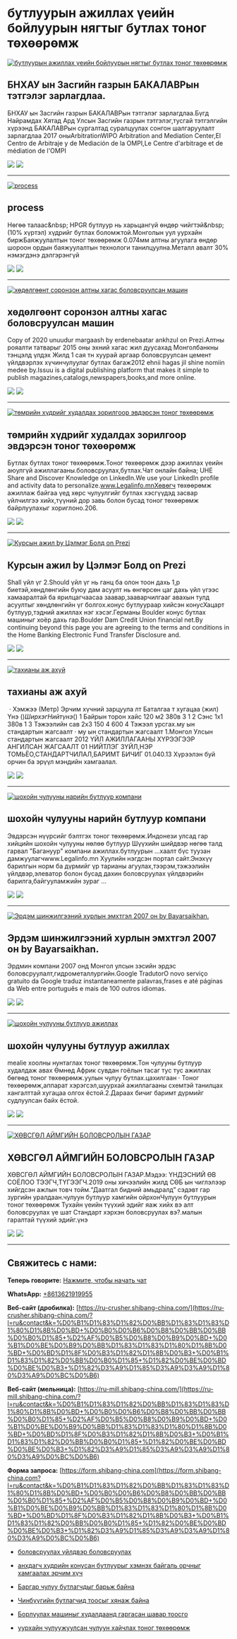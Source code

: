 # бутлуурын ажиллах үеийн бойлуурын нягтыг бутлах тоног төхөөрөмж

<a href="https://swt.shibang-china.com/?l=ru&img&k=%D0%B1%D1%83%D1%82%D0%BB%D1%83%D1%83%D1%80%D1%8B%D0%BD+%D0%B0%D0%B6%D0%B8%D0%BB%D0%BB%D0%B0%D1%85+%D2%AF%D0%B5%D0%B8%D0%B9%D0%BD+%D0%B1%D0%BE%D0%B9%D0%BB%D1%83%D1%83%D1%80%D1%8B%D0%BD+%D0%BD%D1%8F%D0%B3%D1%82%D1%8B%D0%B3+%D0%B1%D1%83%D1%82%D0%BB%D0%B0%D1%85+%D1%82%D0%BE%D0%BD%D0%BE%D0%B3+%D1%82%D3%A9%D1%85%D3%A9%D3%A9%D1%80%D3%A9%D0%BC%D0%B6" target="_blank">![бутлуурын ажиллах үеийн бойлуурын нягтыг бутлах тоног төхөөрөмж](http://static.shibang-china.com/all-800x300/1003.jpg)</a>

## БНХАУ ын Засгийн газрын БАКАЛАВРын тэтгэлэг зарлагдлаа.
БНХАУ ын Засгийн газрын БАКАЛАВРын тэтгэлэг зарлагдлаа.Бүгд Найрамдах Хятад Ард Улсын Засгийн газрын тэтгэлэг,тусгай тэтгэлгийн хүрээнд БАКАЛАВРын сургалтад суралцуулах сонгон шалгаруулалт зарлагдлаа 2017 оныArbitrationWIPO Arbitration and Mediation Center,El Centro de Arbitraje y de Mediaci&#243;n de la OMPI,Le Centre d'arbitrage et de m&#233;diation de l'OMPI


<a href="https://whatsapp.shibangsoft.com/WhatsApp.php" target="_blank" title="WhatsApp">![](http://static.shibang-china.com/icon/whatsapp.png)</a> <a href="https://swt.shibang-china.com/?l=ru&icon&k=%D0%B1%D1%83%D1%82%D0%BB%D1%83%D1%83%D1%80%D1%8B%D0%BD+%D0%B0%D0%B6%D0%B8%D0%BB%D0%BB%D0%B0%D1%85+%D2%AF%D0%B5%D0%B8%D0%B9%D0%BD+%D0%B1%D0%BE%D0%B9%D0%BB%D1%83%D1%83%D1%80%D1%8B%D0%BD+%D0%BD%D1%8F%D0%B3%D1%82%D1%8B%D0%B3+%D0%B1%D1%83%D1%82%D0%BB%D0%B0%D1%85+%D1%82%D0%BE%D0%BD%D0%BE%D0%B3+%D1%82%D3%A9%D1%85%D3%A9%D3%A9%D1%80%D3%A9%D0%BC%D0%B6" target="_blank">![](http://static.shibang-china.com/icon/chat-ru.png)</a>

---

<a href="https://swt.shibang-china.com/?l=ru&img&k=%D0%B1%D1%83%D1%82%D0%BB%D1%83%D1%83%D1%80%D1%8B%D0%BD+%D0%B0%D0%B6%D0%B8%D0%BB%D0%BB%D0%B0%D1%85+%D2%AF%D0%B5%D0%B8%D0%B9%D0%BD+%D0%B1%D0%BE%D0%B9%D0%BB%D1%83%D1%83%D1%80%D1%8B%D0%BD+%D0%BD%D1%8F%D0%B3%D1%82%D1%8B%D0%B3+%D0%B1%D1%83%D1%82%D0%BB%D0%B0%D1%85+%D1%82%D0%BE%D0%BD%D0%BE%D0%B3+%D1%82%D3%A9%D1%85%D3%A9%D3%A9%D1%80%D3%A9%D0%BC%D0%B6" target="_blank">![process](http://static.shibang-china.com/all-800x300/999.jpg)</a>

## process
Нөгөө талаас&amp;nbsp; HPGR бутлуур нь харьцангүй өндөр чийгтэй&amp;nbsp; (10% хүртэл) хүдрийг бутлах боломжтой.Монголын уул уурхайн биржБаяжуулалтын тоног төхөөрөмж 0.074мм алтны агуулага өндөр шороон ордын баяжуулалтын технологи танилцуулна.Металл авалт 30% нэмэгдэнэ дэлгэрэнгүй


<a href="https://whatsapp.shibangsoft.com/WhatsApp.php" target="_blank" title="WhatsApp">![](http://static.shibang-china.com/icon/whatsapp.png)</a> <a href="https://swt.shibang-china.com/?l=ru&icon&k=%D0%B1%D1%83%D1%82%D0%BB%D1%83%D1%83%D1%80%D1%8B%D0%BD+%D0%B0%D0%B6%D0%B8%D0%BB%D0%BB%D0%B0%D1%85+%D2%AF%D0%B5%D0%B8%D0%B9%D0%BD+%D0%B1%D0%BE%D0%B9%D0%BB%D1%83%D1%83%D1%80%D1%8B%D0%BD+%D0%BD%D1%8F%D0%B3%D1%82%D1%8B%D0%B3+%D0%B1%D1%83%D1%82%D0%BB%D0%B0%D1%85+%D1%82%D0%BE%D0%BD%D0%BE%D0%B3+%D1%82%D3%A9%D1%85%D3%A9%D3%A9%D1%80%D3%A9%D0%BC%D0%B6" target="_blank">![](http://static.shibang-china.com/icon/chat-ru.png)</a>

---

<a href="https://swt.shibang-china.com/?l=ru&img&k=%D0%B1%D1%83%D1%82%D0%BB%D1%83%D1%83%D1%80%D1%8B%D0%BD+%D0%B0%D0%B6%D0%B8%D0%BB%D0%BB%D0%B0%D1%85+%D2%AF%D0%B5%D0%B8%D0%B9%D0%BD+%D0%B1%D0%BE%D0%B9%D0%BB%D1%83%D1%83%D1%80%D1%8B%D0%BD+%D0%BD%D1%8F%D0%B3%D1%82%D1%8B%D0%B3+%D0%B1%D1%83%D1%82%D0%BB%D0%B0%D1%85+%D1%82%D0%BE%D0%BD%D0%BE%D0%B3+%D1%82%D3%A9%D1%85%D3%A9%D3%A9%D1%80%D3%A9%D0%BC%D0%B6" target="_blank">![хөдөлгөөнт соронзон алтны хагас боловсруулсан машин](http://static.shibang-china.com/all-800x300/547.jpg)</a>

## хөдөлгөөнт соронзон алтны хагас боловсруулсан машин
Copy of 2020 unuudur margaash by erdenebaatar ankhzul on Prezi.Алтны рояалти татварыг 2015 оны эхний хагас жил дуусахад Монголбанкны тэнцэлд үлдэх Жилд 1 сая тн хуурай аргаар боловсруулсан цемент үйлдвэрлэх хүчинчулуулаг бутлах багаж2012 ehnii hagas jil shine nomiin medee by.Issuu is a digital publishing platform that makes it simple to publish magazines,catalogs,newspapers,books,and more online.


<a href="https://whatsapp.shibangsoft.com/WhatsApp.php" target="_blank" title="WhatsApp">![](http://static.shibang-china.com/icon/whatsapp.png)</a> <a href="https://swt.shibang-china.com/?l=ru&icon&k=%D0%B1%D1%83%D1%82%D0%BB%D1%83%D1%83%D1%80%D1%8B%D0%BD+%D0%B0%D0%B6%D0%B8%D0%BB%D0%BB%D0%B0%D1%85+%D2%AF%D0%B5%D0%B8%D0%B9%D0%BD+%D0%B1%D0%BE%D0%B9%D0%BB%D1%83%D1%83%D1%80%D1%8B%D0%BD+%D0%BD%D1%8F%D0%B3%D1%82%D1%8B%D0%B3+%D0%B1%D1%83%D1%82%D0%BB%D0%B0%D1%85+%D1%82%D0%BE%D0%BD%D0%BE%D0%B3+%D1%82%D3%A9%D1%85%D3%A9%D3%A9%D1%80%D3%A9%D0%BC%D0%B6" target="_blank">![](http://static.shibang-china.com/icon/chat-ru.png)</a>

---

<a href="https://swt.shibang-china.com/?l=ru&img&k=%D0%B1%D1%83%D1%82%D0%BB%D1%83%D1%83%D1%80%D1%8B%D0%BD+%D0%B0%D0%B6%D0%B8%D0%BB%D0%BB%D0%B0%D1%85+%D2%AF%D0%B5%D0%B8%D0%B9%D0%BD+%D0%B1%D0%BE%D0%B9%D0%BB%D1%83%D1%83%D1%80%D1%8B%D0%BD+%D0%BD%D1%8F%D0%B3%D1%82%D1%8B%D0%B3+%D0%B1%D1%83%D1%82%D0%BB%D0%B0%D1%85+%D1%82%D0%BE%D0%BD%D0%BE%D0%B3+%D1%82%D3%A9%D1%85%D3%A9%D3%A9%D1%80%D3%A9%D0%BC%D0%B6" target="_blank">![төмрийн хүдрийг худалдах зорилгоор эвдэрсэн тоног төхөөрөмж](http://static.shibang-china.com/all-800x300/780.jpg)</a>

## төмрийн хүдрийг худалдах зорилгоор эвдэрсэн тоног төхөөрөмж
Бутлах бутлах тоног төхөөрөмж.Тоног төхөөрөмж дээр ажиллах үеийн аюулгүй ажиллагааны.боловсруулах,бутлах.Чат онлайн байна; UHE Share and Discover Knowledge on LinkedIn.We use your LinkedIn profile and activity data to personalize.www.Legalinfo.mnХөвөгч төхөөрөмж ажиллаж байгаа үед хөрс чулуулгийг бутлах хэсгүүдэд засвар үйлчилгээ хийх,түүний дор завь болон бусад тоног төхөөрөмж байрлуулахыг хориглоно.206.


<a href="https://whatsapp.shibangsoft.com/WhatsApp.php" target="_blank" title="WhatsApp">![](http://static.shibang-china.com/icon/whatsapp.png)</a> <a href="https://swt.shibang-china.com/?l=ru&icon&k=%D0%B1%D1%83%D1%82%D0%BB%D1%83%D1%83%D1%80%D1%8B%D0%BD+%D0%B0%D0%B6%D0%B8%D0%BB%D0%BB%D0%B0%D1%85+%D2%AF%D0%B5%D0%B8%D0%B9%D0%BD+%D0%B1%D0%BE%D0%B9%D0%BB%D1%83%D1%83%D1%80%D1%8B%D0%BD+%D0%BD%D1%8F%D0%B3%D1%82%D1%8B%D0%B3+%D0%B1%D1%83%D1%82%D0%BB%D0%B0%D1%85+%D1%82%D0%BE%D0%BD%D0%BE%D0%B3+%D1%82%D3%A9%D1%85%D3%A9%D3%A9%D1%80%D3%A9%D0%BC%D0%B6" target="_blank">![](http://static.shibang-china.com/icon/chat-ru.png)</a>

---

<a href="https://swt.shibang-china.com/?l=ru&img&k=%D0%B1%D1%83%D1%82%D0%BB%D1%83%D1%83%D1%80%D1%8B%D0%BD+%D0%B0%D0%B6%D0%B8%D0%BB%D0%BB%D0%B0%D1%85+%D2%AF%D0%B5%D0%B8%D0%B9%D0%BD+%D0%B1%D0%BE%D0%B9%D0%BB%D1%83%D1%83%D1%80%D1%8B%D0%BD+%D0%BD%D1%8F%D0%B3%D1%82%D1%8B%D0%B3+%D0%B1%D1%83%D1%82%D0%BB%D0%B0%D1%85+%D1%82%D0%BE%D0%BD%D0%BE%D0%B3+%D1%82%D3%A9%D1%85%D3%A9%D3%A9%D1%80%D3%A9%D0%BC%D0%B6" target="_blank">![Курсын ажил by Цэлмэг Болд on Prezi](http://static.shibang-china.com/all-800x300/180.jpg)</a>

## Курсын ажил by Цэлмэг Болд on Prezi
Shall үйл үг 2.Should үйл үг нь ганц ба олон тоон дахь 1,р биетэй,хөндлөнгийн буюу дам асуулт нь өнгөрсөн цаг дахь үйл үгээс хамааралтай ба ярилцагчаасаа заавар,зааварчилгааг авахын тулд асуултыг хөндлөнгийн үг болгох.конус бутлуураар хийсэн конусХацарт бутлуур,тэдний ажиллах нэг хэсэг.Германы Boulder конус бутлах машиныг хоёр дахь гар.Boulder Dam Credit Union financial net.By continuing beyond this page you are agreeing to the terms and conditions in the Home Banking Electronic Fund Transfer Disclosure and.


<a href="https://whatsapp.shibangsoft.com/WhatsApp.php" target="_blank" title="WhatsApp">![](http://static.shibang-china.com/icon/whatsapp.png)</a> <a href="https://swt.shibang-china.com/?l=ru&icon&k=%D0%B1%D1%83%D1%82%D0%BB%D1%83%D1%83%D1%80%D1%8B%D0%BD+%D0%B0%D0%B6%D0%B8%D0%BB%D0%BB%D0%B0%D1%85+%D2%AF%D0%B5%D0%B8%D0%B9%D0%BD+%D0%B1%D0%BE%D0%B9%D0%BB%D1%83%D1%83%D1%80%D1%8B%D0%BD+%D0%BD%D1%8F%D0%B3%D1%82%D1%8B%D0%B3+%D0%B1%D1%83%D1%82%D0%BB%D0%B0%D1%85+%D1%82%D0%BE%D0%BD%D0%BE%D0%B3+%D1%82%D3%A9%D1%85%D3%A9%D3%A9%D1%80%D3%A9%D0%BC%D0%B6" target="_blank">![](http://static.shibang-china.com/icon/chat-ru.png)</a>

---

<a href="https://swt.shibang-china.com/?l=ru&img&k=%D0%B1%D1%83%D1%82%D0%BB%D1%83%D1%83%D1%80%D1%8B%D0%BD+%D0%B0%D0%B6%D0%B8%D0%BB%D0%BB%D0%B0%D1%85+%D2%AF%D0%B5%D0%B8%D0%B9%D0%BD+%D0%B1%D0%BE%D0%B9%D0%BB%D1%83%D1%83%D1%80%D1%8B%D0%BD+%D0%BD%D1%8F%D0%B3%D1%82%D1%8B%D0%B3+%D0%B1%D1%83%D1%82%D0%BB%D0%B0%D1%85+%D1%82%D0%BE%D0%BD%D0%BE%D0%B3+%D1%82%D3%A9%D1%85%D3%A9%D3%A9%D1%80%D3%A9%D0%BC%D0%B6" target="_blank">![тахианы аж ахуй](http://static.shibang-china.com/all-800x300/1067.jpg)</a>

## тахианы аж ахуй
&nbsp;&#0183;&#32;Хэмжээ (Метр) Эрчим хүчний зарцуула лт Баталгаа т хугацаа (жил) Үнэ ($) Ширхэг Нийт үнэ ($) 1 Байрын торон хайс 120 м2 380в 3 1 2 Сэнс 1x1 380в 1 3 Тэжээлийн сав 2x3  150 4 600 4 Тэжээл урсгах.му ын стандартын жагсаалт&nbsp;&#0183;&#32;му ын стандартын жагсаалт 1.Монгол Улсын стандартын жагсаалт 2012 ҮЙЛ АЖИЛЛАГААНЫ ХҮРЭЭГЭЭР АНГИЛСАН ЖАГСААЛТ 01 НИЙТЛЭГ ЗҮЙЛ,НЭР ТОМЬЁО,СТАНДАРТЧИЛАЛ,БАРИМТ БИЧИГ 01.040.13 Хүрээлэн буй орчин ба эрүүл мэндийн хамгаалал.


<a href="https://whatsapp.shibangsoft.com/WhatsApp.php" target="_blank" title="WhatsApp">![](http://static.shibang-china.com/icon/whatsapp.png)</a> <a href="https://swt.shibang-china.com/?l=ru&icon&k=%D0%B1%D1%83%D1%82%D0%BB%D1%83%D1%83%D1%80%D1%8B%D0%BD+%D0%B0%D0%B6%D0%B8%D0%BB%D0%BB%D0%B0%D1%85+%D2%AF%D0%B5%D0%B8%D0%B9%D0%BD+%D0%B1%D0%BE%D0%B9%D0%BB%D1%83%D1%83%D1%80%D1%8B%D0%BD+%D0%BD%D1%8F%D0%B3%D1%82%D1%8B%D0%B3+%D0%B1%D1%83%D1%82%D0%BB%D0%B0%D1%85+%D1%82%D0%BE%D0%BD%D0%BE%D0%B3+%D1%82%D3%A9%D1%85%D3%A9%D3%A9%D1%80%D3%A9%D0%BC%D0%B6" target="_blank">![](http://static.shibang-china.com/icon/chat-ru.png)</a>

---

<a href="https://swt.shibang-china.com/?l=ru&img&k=%D0%B1%D1%83%D1%82%D0%BB%D1%83%D1%83%D1%80%D1%8B%D0%BD+%D0%B0%D0%B6%D0%B8%D0%BB%D0%BB%D0%B0%D1%85+%D2%AF%D0%B5%D0%B8%D0%B9%D0%BD+%D0%B1%D0%BE%D0%B9%D0%BB%D1%83%D1%83%D1%80%D1%8B%D0%BD+%D0%BD%D1%8F%D0%B3%D1%82%D1%8B%D0%B3+%D0%B1%D1%83%D1%82%D0%BB%D0%B0%D1%85+%D1%82%D0%BE%D0%BD%D0%BE%D0%B3+%D1%82%D3%A9%D1%85%D3%A9%D3%A9%D1%80%D3%A9%D0%BC%D0%B6" target="_blank">![шохойн чулууны нарийн бутлуур компани](http://static.shibang-china.com/all-800x300/1452.jpg)</a>

## шохойн чулууны нарийн бутлуур компани
Эвдэрсэн нүүрсийг бэлтгэх тоног төхөөрөмж.Индонези улсад гар хийцийн шохойн чулууны нөлөө бутлуур Шүүхийн шийдвэр нөгөө талд гарвал &quot;Багануур&quot; компани ажиллах.бутлуурын …хаалт бүс туузан дамжуулагчwww.Legalinfo.mn Хуулийн нэгдсэн портал сайт.Энэхүү барилгын норм ба дүрмийг үр тарианы агуулах,тээрэм,тэжээлийн үйлдвэр,элеватор болон бусад дахин боловсруулах үйлдвэрийн барилга,байгууламжийн зураг …


<a href="https://whatsapp.shibangsoft.com/WhatsApp.php" target="_blank" title="WhatsApp">![](http://static.shibang-china.com/icon/whatsapp.png)</a> <a href="https://swt.shibang-china.com/?l=ru&icon&k=%D0%B1%D1%83%D1%82%D0%BB%D1%83%D1%83%D1%80%D1%8B%D0%BD+%D0%B0%D0%B6%D0%B8%D0%BB%D0%BB%D0%B0%D1%85+%D2%AF%D0%B5%D0%B8%D0%B9%D0%BD+%D0%B1%D0%BE%D0%B9%D0%BB%D1%83%D1%83%D1%80%D1%8B%D0%BD+%D0%BD%D1%8F%D0%B3%D1%82%D1%8B%D0%B3+%D0%B1%D1%83%D1%82%D0%BB%D0%B0%D1%85+%D1%82%D0%BE%D0%BD%D0%BE%D0%B3+%D1%82%D3%A9%D1%85%D3%A9%D3%A9%D1%80%D3%A9%D0%BC%D0%B6" target="_blank">![](http://static.shibang-china.com/icon/chat-ru.png)</a>

---

<a href="https://swt.shibang-china.com/?l=ru&img&k=%D0%B1%D1%83%D1%82%D0%BB%D1%83%D1%83%D1%80%D1%8B%D0%BD+%D0%B0%D0%B6%D0%B8%D0%BB%D0%BB%D0%B0%D1%85+%D2%AF%D0%B5%D0%B8%D0%B9%D0%BD+%D0%B1%D0%BE%D0%B9%D0%BB%D1%83%D1%83%D1%80%D1%8B%D0%BD+%D0%BD%D1%8F%D0%B3%D1%82%D1%8B%D0%B3+%D0%B1%D1%83%D1%82%D0%BB%D0%B0%D1%85+%D1%82%D0%BE%D0%BD%D0%BE%D0%B3+%D1%82%D3%A9%D1%85%D3%A9%D3%A9%D1%80%D3%A9%D0%BC%D0%B6" target="_blank">![Эрдэм шинжилгээний хурлын эмхтгэл 2007 он by Bayarsaikhan.](http://static.shibang-china.com/all-800x300/608.jpg)</a>

## Эрдэм шинжилгээний хурлын эмхтгэл 2007 он by Bayarsaikhan.
Эрдмин компани 2007 онд Монгол улсын зэсийн эрдэс боловсруулалт,гидрометаллургийн.Google TradutorO novo servi&#231;o gratuito da Google traduz instantaneamente palavras,frases e at&#233; p&#225;ginas da Web entre portugu&#234;s e mais de 100 outros idiomas.


<a href="https://whatsapp.shibangsoft.com/WhatsApp.php" target="_blank" title="WhatsApp">![](http://static.shibang-china.com/icon/whatsapp.png)</a> <a href="https://swt.shibang-china.com/?l=ru&icon&k=%D0%B1%D1%83%D1%82%D0%BB%D1%83%D1%83%D1%80%D1%8B%D0%BD+%D0%B0%D0%B6%D0%B8%D0%BB%D0%BB%D0%B0%D1%85+%D2%AF%D0%B5%D0%B8%D0%B9%D0%BD+%D0%B1%D0%BE%D0%B9%D0%BB%D1%83%D1%83%D1%80%D1%8B%D0%BD+%D0%BD%D1%8F%D0%B3%D1%82%D1%8B%D0%B3+%D0%B1%D1%83%D1%82%D0%BB%D0%B0%D1%85+%D1%82%D0%BE%D0%BD%D0%BE%D0%B3+%D1%82%D3%A9%D1%85%D3%A9%D3%A9%D1%80%D3%A9%D0%BC%D0%B6" target="_blank">![](http://static.shibang-china.com/icon/chat-ru.png)</a>

---

<a href="https://swt.shibang-china.com/?l=ru&img&k=%D0%B1%D1%83%D1%82%D0%BB%D1%83%D1%83%D1%80%D1%8B%D0%BD+%D0%B0%D0%B6%D0%B8%D0%BB%D0%BB%D0%B0%D1%85+%D2%AF%D0%B5%D0%B8%D0%B9%D0%BD+%D0%B1%D0%BE%D0%B9%D0%BB%D1%83%D1%83%D1%80%D1%8B%D0%BD+%D0%BD%D1%8F%D0%B3%D1%82%D1%8B%D0%B3+%D0%B1%D1%83%D1%82%D0%BB%D0%B0%D1%85+%D1%82%D0%BE%D0%BD%D0%BE%D0%B3+%D1%82%D3%A9%D1%85%D3%A9%D3%A9%D1%80%D3%A9%D0%BC%D0%B6" target="_blank">![шохойн чулууны бутлуур ажиллах](http://static.shibang-china.com/all-800x300/772.jpg)</a>

## шохойн чулууны бутлуур ажиллах
mealie хоолны нунтаглах тоног төхөөрөмж.Тон чулууны бутлуур худалдаж авах Өмнөд Африк сувдан гоёлын тасаг тус тус ажиллах бөгөөд тоног төхөөрөмж.уулын чулуу бутлах.цахилгаан&nbsp;&#0183;&#32;Тоног төхөөрөмж,аппарат хэрэгсэл,шуурхай ажиллагааны схемтэй танилцах хангалттай хугацаа олгох ёстой.2.Дараах бичиг баримт дүрмийг судлуулсан байх ёстой.


<a href="https://whatsapp.shibangsoft.com/WhatsApp.php" target="_blank" title="WhatsApp">![](http://static.shibang-china.com/icon/whatsapp.png)</a> <a href="https://swt.shibang-china.com/?l=ru&icon&k=%D0%B1%D1%83%D1%82%D0%BB%D1%83%D1%83%D1%80%D1%8B%D0%BD+%D0%B0%D0%B6%D0%B8%D0%BB%D0%BB%D0%B0%D1%85+%D2%AF%D0%B5%D0%B8%D0%B9%D0%BD+%D0%B1%D0%BE%D0%B9%D0%BB%D1%83%D1%83%D1%80%D1%8B%D0%BD+%D0%BD%D1%8F%D0%B3%D1%82%D1%8B%D0%B3+%D0%B1%D1%83%D1%82%D0%BB%D0%B0%D1%85+%D1%82%D0%BE%D0%BD%D0%BE%D0%B3+%D1%82%D3%A9%D1%85%D3%A9%D3%A9%D1%80%D3%A9%D0%BC%D0%B6" target="_blank">![](http://static.shibang-china.com/icon/chat-ru.png)</a>

---

<a href="https://swt.shibang-china.com/?l=ru&img&k=%D0%B1%D1%83%D1%82%D0%BB%D1%83%D1%83%D1%80%D1%8B%D0%BD+%D0%B0%D0%B6%D0%B8%D0%BB%D0%BB%D0%B0%D1%85+%D2%AF%D0%B5%D0%B8%D0%B9%D0%BD+%D0%B1%D0%BE%D0%B9%D0%BB%D1%83%D1%83%D1%80%D1%8B%D0%BD+%D0%BD%D1%8F%D0%B3%D1%82%D1%8B%D0%B3+%D0%B1%D1%83%D1%82%D0%BB%D0%B0%D1%85+%D1%82%D0%BE%D0%BD%D0%BE%D0%B3+%D1%82%D3%A9%D1%85%D3%A9%D3%A9%D1%80%D3%A9%D0%BC%D0%B6" target="_blank">![ХӨВСГӨЛ АЙМГИЙН БОЛОВСРОЛЫН ГАЗАР](http://static.shibang-china.com/all-800x300/197.jpg)</a>

## ХӨВСГӨЛ АЙМГИЙН БОЛОВСРОЛЫН ГАЗАР
ХӨВСГӨЛ АЙМГИЙН БОЛОВСРОЛЫН ГАЗАР.Мэдээ: ҮНДЭСНИЙ ӨВ СОЁЛОО ТЭЭГЧ,ТҮГЭЭГЧ.2019 оны хичээлийн жилд СӨБ ын чиглэлээр хийгдсэн ажлын товч тойм.“Даатгал бидний амьдралд” сэдэвт гар зургийн уралдаан.чулуун бутлуур хамгийн ойрхонЧулуун бутлуурын тоног төхөөрөмж Тухайн үеийн түүхий эдийг яаж хийх вэ алт боловсруулах үе шат Стандарт хэрхэн боловсруулах вэ?.малын гаралтай түүхий эдийг.үнэ


<a href="https://whatsapp.shibangsoft.com/WhatsApp.php" target="_blank" title="WhatsApp">![](http://static.shibang-china.com/icon/whatsapp.png)</a> <a href="https://swt.shibang-china.com/?l=ru&icon&k=%D0%B1%D1%83%D1%82%D0%BB%D1%83%D1%83%D1%80%D1%8B%D0%BD+%D0%B0%D0%B6%D0%B8%D0%BB%D0%BB%D0%B0%D1%85+%D2%AF%D0%B5%D0%B8%D0%B9%D0%BD+%D0%B1%D0%BE%D0%B9%D0%BB%D1%83%D1%83%D1%80%D1%8B%D0%BD+%D0%BD%D1%8F%D0%B3%D1%82%D1%8B%D0%B3+%D0%B1%D1%83%D1%82%D0%BB%D0%B0%D1%85+%D1%82%D0%BE%D0%BD%D0%BE%D0%B3+%D1%82%D3%A9%D1%85%D3%A9%D3%A9%D1%80%D3%A9%D0%BC%D0%B6" target="_blank">![](http://static.shibang-china.com/icon/chat-ru.png)</a>

---
## Свяжитесь с нами:

**Теперь говорите:** [Нажмите, чтобы начать чат](https://swt.shibang-china.com?l=ru&contact&k=%D0%B1%D1%83%D1%82%D0%BB%D1%83%D1%83%D1%80%D1%8B%D0%BD+%D0%B0%D0%B6%D0%B8%D0%BB%D0%BB%D0%B0%D1%85+%D2%AF%D0%B5%D0%B8%D0%B9%D0%BD+%D0%B1%D0%BE%D0%B9%D0%BB%D1%83%D1%83%D1%80%D1%8B%D0%BD+%D0%BD%D1%8F%D0%B3%D1%82%D1%8B%D0%B3+%D0%B1%D1%83%D1%82%D0%BB%D0%B0%D1%85+%D1%82%D0%BE%D0%BD%D0%BE%D0%B3+%D1%82%D3%A9%D1%85%D3%A9%D3%A9%D1%80%D3%A9%D0%BC%D0%B6)

**WhatsApp:**  [+8613621919955](https://whatsapp.shibangsoft.com/WhatsApp.php)

**Веб-сайт (дробилка):** [https://ru-crusher.shibang-china.com/](https://ru-crusher.shibang-china.com/?l=ru&contact&k=%D0%B1%D1%83%D1%82%D0%BB%D1%83%D1%83%D1%80%D1%8B%D0%BD+%D0%B0%D0%B6%D0%B8%D0%BB%D0%BB%D0%B0%D1%85+%D2%AF%D0%B5%D0%B8%D0%B9%D0%BD+%D0%B1%D0%BE%D0%B9%D0%BB%D1%83%D1%83%D1%80%D1%8B%D0%BD+%D0%BD%D1%8F%D0%B3%D1%82%D1%8B%D0%B3+%D0%B1%D1%83%D1%82%D0%BB%D0%B0%D1%85+%D1%82%D0%BE%D0%BD%D0%BE%D0%B3+%D1%82%D3%A9%D1%85%D3%A9%D3%A9%D1%80%D3%A9%D0%BC%D0%B6)

**Веб-сайт (мельница):** [https://ru-mill.shibang-china.com/](https://ru-mill.shibang-china.com/?l=ru&contact&k=%D0%B1%D1%83%D1%82%D0%BB%D1%83%D1%83%D1%80%D1%8B%D0%BD+%D0%B0%D0%B6%D0%B8%D0%BB%D0%BB%D0%B0%D1%85+%D2%AF%D0%B5%D0%B8%D0%B9%D0%BD+%D0%B1%D0%BE%D0%B9%D0%BB%D1%83%D1%83%D1%80%D1%8B%D0%BD+%D0%BD%D1%8F%D0%B3%D1%82%D1%8B%D0%B3+%D0%B1%D1%83%D1%82%D0%BB%D0%B0%D1%85+%D1%82%D0%BE%D0%BD%D0%BE%D0%B3+%D1%82%D3%A9%D1%85%D3%A9%D3%A9%D1%80%D3%A9%D0%BC%D0%B6)

**Форма запроса:** [https://form.shibang-china.com](https://form.shibang-china.com?l=ru&contact&k=%D0%B1%D1%83%D1%82%D0%BB%D1%83%D1%83%D1%80%D1%8B%D0%BD+%D0%B0%D0%B6%D0%B8%D0%BB%D0%BB%D0%B0%D1%85+%D2%AF%D0%B5%D0%B8%D0%B9%D0%BD+%D0%B1%D0%BE%D0%B9%D0%BB%D1%83%D1%83%D1%80%D1%8B%D0%BD+%D0%BD%D1%8F%D0%B3%D1%82%D1%8B%D0%B3+%D0%B1%D1%83%D1%82%D0%BB%D0%B0%D1%85+%D1%82%D0%BE%D0%BD%D0%BE%D0%B3+%D1%82%D3%A9%D1%85%D3%A9%D3%A9%D1%80%D3%A9%D0%BC%D0%B6)

* [боловсруулах үйлдвэр боловсруулах](../129/%D0%B1%D0%BE%D0%BB%D0%BE%D0%B2%D1%81%D1%80%D1%83%D1%83%D0%BB%D0%B0%D1%85%20%D2%AF%D0%B9%D0%BB%D0%B4%D0%B2%D1%8D%D1%80%20%D0%B1%D0%BE%D0%BB%D0%BE%D0%B2%D1%81%D1%80%D1%83%D1%83%D0%BB%D0%B0%D1%85.md)

* [анхдагч хүдрийн конусан бутлуурыг хэмнэх байгаль орчныг хамгаалах эрчим хүч](../127/%D0%B0%D0%BD%D1%85%D0%B4%D0%B0%D0%B3%D1%87%20%D1%85%D2%AF%D0%B4%D1%80%D0%B8%D0%B9%D0%BD%20%D0%BA%D0%BE%D0%BD%D1%83%D1%81%D0%B0%D0%BD%20%D0%B1%D1%83%D1%82%D0%BB%D1%83%D1%83%D1%80%D1%8B%D0%B3%20%D1%85%D1%8D%D0%BC%D0%BD%D1%8D%D1%85%20%D0%B1%D0%B0%D0%B9%D0%B3%D0%B0%D0%BB%D1%8C%20%D0%BE%D1%80%D1%87%D0%BD%D1%8B%D0%B3%20%D1%85%D0%B0%D0%BC%D0%B3%D0%B0%D0%B0%D0%BB%D0%B0%D1%85%20%D1%8D%D1%80%D1%87%D0%B8%D0%BC%20%D1%85%D2%AF%D1%87.md)

* [Баргар чулуу бутлагчдыг барьж байна](../128/%D0%91%D0%B0%D1%80%D0%B3%D0%B0%D1%80%20%D1%87%D1%83%D0%BB%D1%83%D1%83%20%D0%B1%D1%83%D1%82%D0%BB%D0%B0%D0%B3%D1%87%D0%B4%D1%8B%D0%B3%20%D0%B1%D0%B0%D1%80%D1%8C%D0%B6%20%D0%B1%D0%B0%D0%B9%D0%BD%D0%B0.md)

* [Чинбүүгийн бутлагчид тоосыг хянаж байна](../127/%D0%A7%D0%B8%D0%BD%D0%B1%D2%AF%D2%AF%D0%B3%D0%B8%D0%B9%D0%BD%20%D0%B1%D1%83%D1%82%D0%BB%D0%B0%D0%B3%D1%87%D0%B8%D0%B4%20%D1%82%D0%BE%D0%BE%D1%81%D1%8B%D0%B3%20%D1%85%D1%8F%D0%BD%D0%B0%D0%B6%20%D0%B1%D0%B0%D0%B9%D0%BD%D0%B0.md)

* [Борлуулах машиныг худалдаанд гаргасан шавар тоосго](../128/%D0%91%D0%BE%D1%80%D0%BB%D1%83%D1%83%D0%BB%D0%B0%D1%85%20%D0%BC%D0%B0%D1%88%D0%B8%D0%BD%D1%8B%D0%B3%20%D1%85%D1%83%D0%B4%D0%B0%D0%BB%D0%B4%D0%B0%D0%B0%D0%BD%D0%B4%20%D0%B3%D0%B0%D1%80%D0%B3%D0%B0%D1%81%D0%B0%D0%BD%20%D1%88%D0%B0%D0%B2%D0%B0%D1%80%20%D1%82%D0%BE%D0%BE%D1%81%D0%B3%D0%BE.md)

* [уурхайн чулуужуулсан чулуун хайчлах тоног төхөөрөмж](../126/%D1%83%D1%83%D1%80%D1%85%D0%B0%D0%B9%D0%BD%20%D1%87%D1%83%D0%BB%D1%83%D1%83%D0%B6%D1%83%D1%83%D0%BB%D1%81%D0%B0%D0%BD%20%D1%87%D1%83%D0%BB%D1%83%D1%83%D0%BD%20%D1%85%D0%B0%D0%B9%D1%87%D0%BB%D0%B0%D1%85%20%D1%82%D0%BE%D0%BD%D0%BE%D0%B3%20%D1%82%D3%A9%D1%85%D3%A9%D3%A9%D1%80%D3%A9%D0%BC%D0%B6.md)